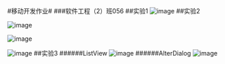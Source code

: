 #移动开发作业#
###软件工程（2）班056
##实验1
 ![image](https://github.com/que123567/HelloWorld/blob/master/app/src/main/res/drawable/Hello.png)
##实验2

 ![image](https://github.com/que123567/Labs/blob/master/ThreeKindsOfLayout/app/src/main/res/drawable/layout1.png)
 
![image](https://github.com/que123567/Labs/blob/master/ThreeKindsOfLayout/app/src/main/res/drawable/layout2.png)
 
![image](https://github.com/que123567/Labs/blob/master/ThreeKindsOfLayout/app/src/main/res/drawable/layout3.png)
##实验3
######ListView
![image](https://github.com/que123567/Labs/blob/master/Lab3/app/src/main/res/drawable/test.png)
######AlterDialog
![image](https://github.com/que123567/Labs/blob/master/Lab3/app/src/main/res/drawable/Test2.png)
 